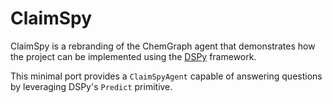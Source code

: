 # ClaimSpy

ClaimSpy is a rebranding of the ChemGraph agent that demonstrates how the
project can be implemented using the [DSPy](https://dspy.ai/) framework.

This minimal port provides a `ClaimSpyAgent` capable of answering questions by
leveraging DSPy's `Predict` primitive.
